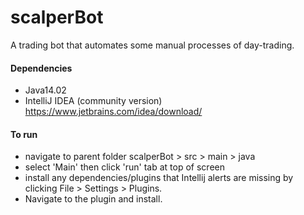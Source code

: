 # scalperBot
A trading bot that automates some manual processes of day-trading.

#### Dependencies
- Java14.02
- IntelliJ IDEA (community version) https://www.jetbrains.com/idea/download/

#### To run

- navigate to parent folder scalperBot > src > main > java 
- select 'Main' then click 'run' tab at top of screen
- install any dependencies/plugins that Intellij alerts are missing by clicking File > Settings > Plugins. 
- Navigate to the plugin and install. 
